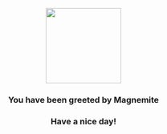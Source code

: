 <p align="center">
    <img src="https://raw.githubusercontent.com/PokeAPI/sprites/master/sprites/pokemon/81.png" width="150" height="150">
</p>
<h3 align="center">You have been greeted by  <b>Magnemite</b></h3>
<h3 align="center">Have a nice day!</h3>
